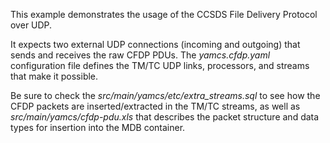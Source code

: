 This example demonstrates the usage of the CCSDS File Delivery Protocol over UDP. 

It expects two external UDP connections (incoming and outgoing) that sends and receives the raw CFDP PDUs.
The _yamcs.cfdp.yaml_ configuration file defines the TM/TC UDP links, processors, and streams that make it possible.

Be sure to check the _src/main/yamcs/etc/extra_streams.sql_ to see how the CFDP packets are inserted/extracted in the TM/TC streams,
as well as _src/main/yamcs/cfdp-pdu.xls_ that describes the packet structure and data types for insertion into the MDB container.
